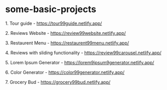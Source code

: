 # some-basic-projects

<p>1. Tour guide - <a href="https://tour99guide.netlify.app/">https://tour99guide.netlify.app/</a></p>


<p>2. Reviews Website - <a href="https://review99website.netlify.app/">https://review99website.netlify.app/</a></p>


<p>3. Restaurent Menu - <a href="https://restaurent99menu.netlify.app/">https://restaurent99menu.netlify.app/</a></p>


<p>4. Reviews with sliding functionality - <a href="https://review99carousel.netlify.app/">https://review99carousel.netlify.app/</a></p>


<p>5. Lorem Ipsum Generator - <a href="https://lorem9ipsum9generator.netlify.app/">https://lorem9ipsum9generator.netlify.app/</a></p>

<p>6. Color Generator - <a href="https://color99generator.netlify.app/">https://color99generator.netlify.app/</a></p>

<p>7. Grocery Bud - <a href="https://grocery99bud.netlify.app/">https://grocery99bud.netlify.app/</a></p>
